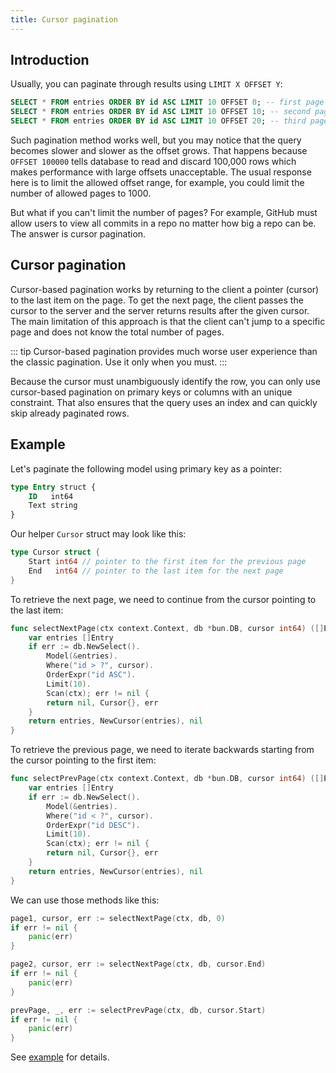 ```yaml
---
title: Cursor pagination
---
```


<UptraceCta />

<CoverImage title="Efficient database pagination using cursors" />

## Introduction

Usually, you can paginate through results using `LIMIT X OFFSET Y`:

```sql
SELECT * FROM entries ORDER BY id ASC LIMIT 10 OFFSET 0; -- first page
SELECT * FROM entries ORDER BY id ASC LIMIT 10 OFFSET 10; -- second page
SELECT * FROM entries ORDER BY id ASC LIMIT 10 OFFSET 20; -- third page
```

Such pagination method works well, but you may notice that the query becomes slower and slower as
the offset grows. That happens because `OFFSET 100000` tells database to read and discard 100,000
rows which makes performance with large offsets unacceptable. The usual response here is to limit
the allowed offset range, for example, you could limit the number of allowed pages to 1000.

But what if you can't limit the number of pages? For example, GitHub must allow users to view all
commits in a repo no matter how big a repo can be. The answer is cursor pagination.

## Cursor pagination

Cursor-based pagination works by returning to the client a pointer (cursor) to the last item on the
page. To get the next page, the client passes the cursor to the server and the server returns
results after the given cursor. The main limitation of this approach is that the client can't jump
to a specific page and does not know the total number of pages.

<!-- prettier-ignore -->
::: tip
Cursor-based pagination provides much worse user experience than the classic pagination.
Use it only when you must.
:::

Because the cursor must unambiguously identify the row, you can only use cursor-based pagination on
primary keys or columns with an unique constraint. That also ensures that the query uses an index
and can quickly skip already paginated rows.

## Example

Let's paginate the following model using primary key as a pointer:

```sql
type Entry struct {
	ID   int64
	Text string
}
```

Our helper `Cursor` struct may look like this:

```go
type Cursor struct {
	Start int64 // pointer to the first item for the previous page
	End   int64 // pointer to the last item for the next page
}
```

To retrieve the next page, we need to continue from the cursor pointing to the last item:

```go
func selectNextPage(ctx context.Context, db *bun.DB, cursor int64) ([]Entry, Cursor, error) {
	var entries []Entry
	if err := db.NewSelect().
		Model(&entries).
		Where("id > ?", cursor).
		OrderExpr("id ASC").
		Limit(10).
		Scan(ctx); err != nil {
		return nil, Cursor{}, err
	}
	return entries, NewCursor(entries), nil
}
```

To retrieve the previous page, we need to iterate backwards starting from the cursor pointing to the
first item:

```go
func selectPrevPage(ctx context.Context, db *bun.DB, cursor int64) ([]Entry, Cursor, error) {
	var entries []Entry
	if err := db.NewSelect().
		Model(&entries).
		Where("id < ?", cursor).
		OrderExpr("id DESC").
		Limit(10).
		Scan(ctx); err != nil {
		return nil, Cursor{}, err
	}
	return entries, NewCursor(entries), nil
}
```

We can use those methods like this:

```go
page1, cursor, err := selectNextPage(ctx, db, 0)
if err != nil {
	panic(err)
}

page2, cursor, err := selectNextPage(ctx, db, cursor.End)
if err != nil {
	panic(err)
}

prevPage, _, err := selectPrevPage(ctx, db, cursor.Start)
if err != nil {
	panic(err)
}
```

See [example](https://github.com/uptrace/bun/tree/master/example/cursor-pagination) for details.
